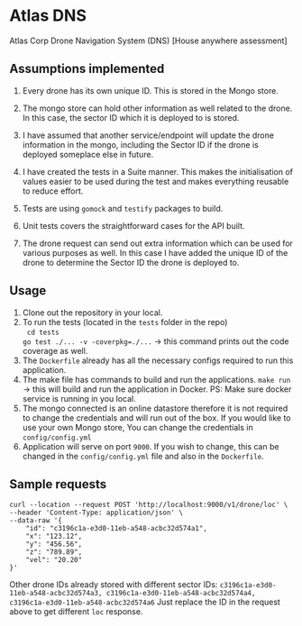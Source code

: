 # Atlas DNS

Atlas Corp Drone Navigation System (DNS) [House anywhere assessment]

## Assumptions implemented

1. Every drone has its own unique ID. This is stored in the Mongo store.
2. The mongo store can hold other information as well related to the drone. In this case, the sector ID which it is deployed to is stored.
3. I have assumed that another service/endpoint will update the drone information in the mongo, including the Sector ID if the drone is deployed someplace else in future.

4. I have created the tests in a Suite manner. This makes the initialisation of values easier to be used during the test and makes everything reusable to reduce effort. 
5. Tests are using `gomock` and `testify` packages to build.
6. Unit tests covers the straightforward cases for the API built.
7. The drone request can send out extra information which can be used for various purposes as well. In this case I have added the unique ID of the drone to determine the Sector ID the drone is deployed to.

## Usage
1. Clone out the repository in your local.
2. To run the tests (located in the `tests` folder in the repo) \
   ` cd tests`\
   `go test ./... -v -coverpkg=./...`  -> this command prints out the code coverage as well.
3. The `Dockerfile` already has all the necessary configs required to run this application. 
4. The make file has commands to build and run the applications. `make run` -> this will build and run the application in Docker. PS: Make sure docker service is running in you local.
5. The mongo connected is an online datastore therefore it is not required to change the credentials and will run out of the box. If you would like to use your own Mongo store, You can change the credentials in `config/config.yml`
6. Application will serve on port `9000`. If you wish to change, this can be changed in the `config/config.yml` file and also in the `Dockerfile`.

## Sample requests

```
curl --location --request POST 'http://localhost:9000/v1/drone/loc' \
--header 'Content-Type: application/json' \
--data-raw '{
    "id": "c3196c1a-e3d0-11eb-a548-acbc32d574a1",
    "x": "123.12",
    "y": "456.56",
    "z": "789.89",
    "vel": "20.20"
}'
```

Other drone IDs already stored with different sector IDs: `c3196c1a-e3d0-11eb-a548-acbc32d574a3, c3196c1a-e3d0-11eb-a548-acbc32d574a4, c3196c1a-e3d0-11eb-a548-acbc32d574a6` 
Just replace the ID in the request above to get different `loc` response. 